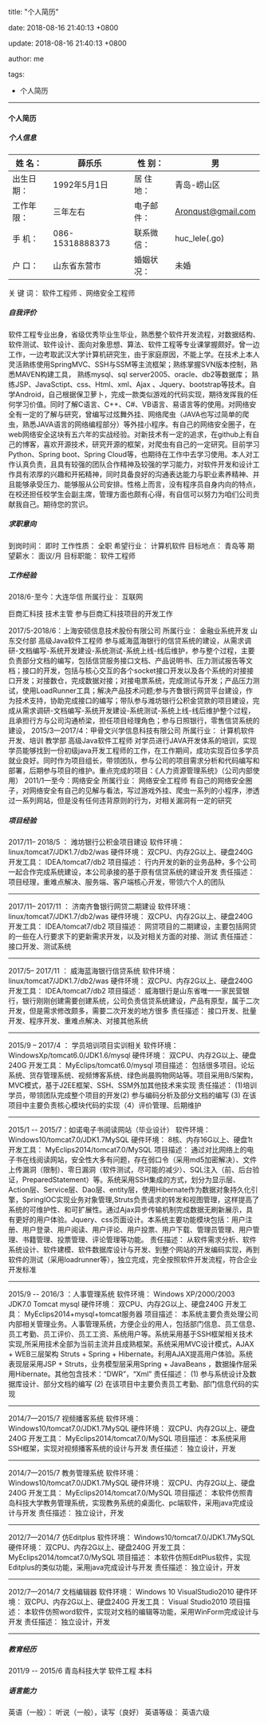 title: "个人简历"

date: 2018-08-16 21:40:13 +0800

update: 2018-08-16 21:40:13 +0800

author: me

tags:

- 个人简历

------

#### 个人简历

##### 个人信息

| 姓    名： | 薛乐乐           | 性    别： | 男                 |
| ---------- | ---------------- | ---------- | ------------------ |
| 出生日期： | 1992年5月1日     | 居 住 地： | 青岛-崂山区        |
| 工作年限： | 三年左右         | 电子邮件： | Aronqust@gmail.com |
| 手    机： | 086- 15318888373 | 联系微信： | huc_lele(.go)      |
| 户    口： | 山东省东营市     | 婚姻状况： | 未婚               |

关 键 词：	软件工程师  、网络安全工程师

##### 自我评价

软件工程专业出身，省级优秀毕业生毕业，熟悉整个软件开发流程，对数据结构、软件测试、软件设计、面向对象思想、算法、软件工程等专业课掌握颇好。曾一边工作，一边考取武汉大学计算机研究生，由于家庭原因，不能上学。在技术上本人灵活熟练使用SpringMVC、SSH与SSM等主流框架；熟练掌握SVN版本控制，熟悉MAVEN构建工具， 熟练mysql、sql server2005、oracle、db2等数据库； 熟练JSP、JavaSctipt、css、Html、xml、Ajax 、Jquery、bootstrap等技术。自学Android，自己根据保卫萝卜，完成一款类似游戏的代码实现，期待发挥我的任何学习价值。同时了解C语言、C++、C#、VB语言、易语言等的使用。对网络安全有一定的了解与研究，曾编写过炫舞外挂、网络爬虫（JAVA也写过简单的爬虫，熟悉JAVA语言的网络编程部分）等外挂小程序。有自己的网络安全圈子，在web网络安全这块有五六年的实战经验。对新技术有一定的追求，在github上有自己的博客，喜欢开源技术，研究开源的框架，对爬虫有自己的一定研究。目前学习Python、Spring boot、Spring Cloud等，也期待在工作中去学习使用。本人对工作认真负责，且具有较强的团队合作精神及较强的学习能力，对软件开发和设计工作具有浓厚的兴趣和开拓精神，同时具备良好的沟通表达能力与职业素养精神、并且能够承受压力、能够服从公司安排。性格上而言，没有程序员自身内向的特点，在校还担任校学生会副主席，管理方面也颇有心得，有自信可以努力为咱们公司贡献我自己。期待您的赏识。

##### 求职意向

到岗时间：	即时
工作性质：	全职
希望行业：	计算机软件
目标地点：	青岛等
期望薪水：	面议/月
目标职能：	软件工程师

##### 工作经验

2018/6-至今：大连华信
所属行业：    互联网

巨商汇科技   技术主管 
参与巨商汇科技项目的开发工作

2017/5-2018/6：上海安硕信息技术股份有限公司
所属行业：     金融业系统开发
山东交付部    高级Java软件工程师 
参与威海蓝海银行的信贷系统的建设，从需求调研-文档编写-系统开发建设-系统测试-系统上线-线后维护，参与整个过程，主要负责部分文档的编写，包括信贷服务接口文档、产品说明书、压力测试报告等文档；接口的开发，包括与核心交互的各个socket接口开发以及各个系统的对接接口开发；对接数仓，完成数据对接；对接电票系统，完成测试与开发；产品压力测试，使用LoadRunner工具；解决产品技术问题;参与齐鲁银行网贷平台建设，作为技术支持，协助完成接口的编写；带队参与潍坊银行公积金贷款的项目建设，完成从需求调研-文档编写-系统开发建设-系统测试-系统上线-线后维护整个过程，且承担行方与公司沟通桥梁，担任项目经理角色；参与日照银行，零售信贷系统的建设，
2015/3—2017/4：甲骨文兴学信息科技有限公司
所属行业：	计算机软件开发、培训
教学部    高级Java软件工程师 
对学员进行JAVA开发体系的培训，实现学员能够找到一份初级java开发工程师的工作，在工作期间，成功实现百位多学员就业良好。同时作为项目组长，带领团队，参与公司的项目需求分析和代码编写和部署，后期参与项目的维护。重点完成的项目：《人力资源管理系统》（公司内部使用）
2011/1—至今：网络安全
所属行业：	网络安全工程师
有自己的网络安全圈子，对网络安全有自己的见解与看法，写过游戏外挂、爬虫一系列的小程序，渗透过一系列网站，但是没有任何违背原则的行为，对相关漏洞有一定的研究

##### 项目经验

2017/11– 2018/5 ：  潍坊银行公积金项目建设
软件环境：	linux/tomcat7/JDK1.7/db2/was
硬件环境：	双CPU、内存2G以上、硬盘240G
开发工具：	IDEA/tomcat7/db2
项目描述：	行内开发的新的业务品种，多个公司一起合作完成系统建设，本公司承接的基于原有信贷系统的建设开发
责任描述：	项目经理，重难点解决、服务端、客户端核心开发，带领六个人的团队

------

2017/11– 2017/11 ：  济南齐鲁银行网贷二期建设
软件环境：	linux/tomcat7/JDK1.7/db2/was
硬件环境：	双CPU、内存2G以上、硬盘240G
开发工具：	IDEA/tomcat7/db2
项目描述：	网贷项目的二期建设，主要包括网贷的一些在人行要求下的更新需求开发，以及对相关方面的对接、测试 
责任描述：	接口开发、测试系统

------

2017/5– 2017/11 ：  威海蓝海银行信贷系统
软件环境：	linux/tomcat7/JDK1.7/db2/was
硬件环境：	双CPU、内存2G以上、硬盘240G
开发工具：	IDEA/tomcat7/db2
项目描述：	威海银行是山东省唯一一家民营银行，银行刚刚创建需要创建系统，公司负责信贷系统建设，产品有原型，属于二次开发，但是需求修改颇多，需要二次开发的地方很多
责任描述：	接口开发、批量开发、程序开发、重难点解决、对接其他系统

------

2015/9 – 2017/4 ：  学员培训项目实训相关 
软件环境：	WindowsXp/tomcat6.0/JDK1.6/mysql
硬件环境：	双CPU、内存2G以上、硬盘240G
开发工具：	MyEclips/tomcat6.0/mysql
项目描述：	包括很多项目。论坛系统、货存管理系统、视频博客系统、绿色尚晨购物网站等。项目采用B/S架构，MVC模式，基于J2EE框架、SSH、SSM外加其他技术来实现 
责任描述：	(1)培训学员，带领团队完成整个项目的开发(2) 参与编码分析及部分文档的编写 (3) 在该项目中主要负责核心模块代码的实现（4）评价管理、后期维护

------

2015/1 -- 2015/7：如诺电子书阅读网站（毕业设计）
软件环境：	Windows10/tomcat7.0/JDK1.7MySQL
硬件环境：	8核、内存16G以上、硬盘1t
开发工具：	MyEclips2014/tomcat7.0/MySQL
项目描述：	通过对比网络上的电子书在线阅读网站，安全性大多有问题，存在弱口令（采用md5加密解决）、文件上传漏洞（限制）、零日漏洞（软件测试，尽可能的减少）、SQL注入（前、后台验证，PreparedStatement）等。系统采用SSH集成的方式，划分为显示层、Action层、Service层、Dao层、entity层，使用Hibernate作为数据对象持久化引擎，SpringIOC实现业务对象管理,Struts负责请求的转发和视图管理，这样提高了系统的可维护性、和可扩展性。通过Ajax异步传输机制完成数据无刷新展示，具有更好的用户体验。Jquery、css页面设计。本系统主要功能模块包括：用户注册、用户登录、用户阅读、用户评论、用户投票、用户下载、管理员管理、用户管理、书籍管理、投票管理、评论管理等功能。
责任描述：	从软件需求分析、软件系统设计、软件建模、软件数据库设计与开发、到整个网站的开发编码实现，再到软件的测试（采用loadrunner等），独立完成，完全按照软件开发流程，符合企业开发标准

------

2015/9 -- 2016/3 ：人事管理系统
软件环境：	Windows XP/2000/2003 JDK7.0 Tomcat mysql
硬件环境：	双CPU、内存2G以上、硬盘240G
开发工具：	MyEclips2014+mysql+tomcat服务器
项目描述：	本系统主要负责处理公司内部相关管理业务。人事管理系统，方便企业的用人，包括部门信息、员工信息、员工考勤、员工评价、员工工资、系统用户等。系统采用基于SSH框架相关技术实现,所采用技术全部为当前主流并且成熟框架。系统采用MVC设计模式，AJAX + WEB三层架构 Struts + Spring + Hibernate。利用AJAX提高用户体验。系统表现层采用JSP + Struts，业务模型层采用Spring + JavaBeans ，数据操作层采用Hibernate。其他包含技术：“DWR”，“Xml”
责任描述：	(1) 参与系统设计及数据库设计、部分文档的编写 (2) 在该项目中主要负责员工考勤、部门信息代码的实现

------

2014/7—2015/7   视频播客系统
软件环境：	Windows10/tomcat7.0/JDK1.7MySQL
硬件环境：	双CPU、内存2G以上、硬盘240G
开发工具：	MyEclips2014/tomcat7.0/MySQL
项目描述：	本系统采用SSH框架，实现对视频播客系统的设计与开发
责任描述：	独立设计，开发

------

2014/7—2015/7   教务管理系统
软件环境：	Windows10/tomcat7.0/JDK1.7MySQL
硬件环境：	双CPU、内存2G以上、硬盘240G
开发工具：	MyEclips2014/tomcat7.0/MySQL
项目描述：	本软件仿照青岛科技大学教务管理系统，实现教务系统的桌面化、pc端软件，采用java完成设计与开发
责任描述：	独立设计，开发

------

2012/7—2014/7   仿Editplus
软件环境：	Windows10/tomcat7.0/JDK1.7MySQL
硬件环境：	双CPU、内存2G以上、硬盘240G
开发工具：	MyEclips2014/tomcat7.0/MySQL
项目描述：	本软件仿照EditPlus软件，实现Editplus的类似功能，采用java完成设计与开发
责任描述：	独立设计，开发

------

2012/7—2014/7   文档编辑器
软件环境：	Windows 10 VisualStudio2010
硬件环境：	双CPU、内存2G以上、硬盘240G
开发工具：	Visual Studio2010
项目描述：	本软件仿照word软件，实现对文档的编辑等功能，采用WinForm完成设计与开发
责任描述：	独立设计，开发

------

##### 教育经历

2011/9 -- 2015/6 	青岛科技大学	软件工程	本科

##### 语言能力

英语（一般）：	听说（一般），读写（良好）
英语等级：	英语六级

